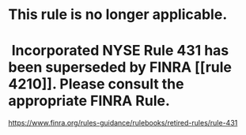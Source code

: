 # This rule is no longer applicable.
#  Incorporated NYSE Rule 431 has been superseded by FINRA [[rule 4210]]. Please consult the appropriate FINRA Rule.
https://www.finra.org/rules-guidance/rulebooks/retired-rules/rule-431